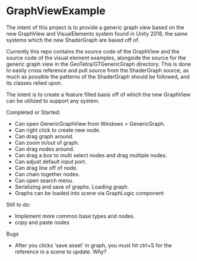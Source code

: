 # GraphViewExample

The intent of this project is to provide a generic graph view based on the new GraphView and VisualElements system found in Unity 2018, the same systems which the new ShaderGraph are based off of.

Currently this repo contains the source code of the GraphView and the source code of the visual element examples, alongside the source for the generic graph view in the GeoTetra/GTGenericGraph directory. This is done to easily cross reference and pull source from the ShaderGraph source, as much as possible the patterns of the ShaderGraph should be followed, and its classes relied upon.

The intent is to create a feature filled basis off of which the new GraphView can be utilized to support any system. 

Completed or Started:
- Can open GenericGraphView from Windows > GenericGraph.
- Can right click to create new node.
- Can drag graph around.
- Can zoom in/out of graph.
- Can drag nodes around.
- Can drag a box to multi select nodes and drag multiple nodes.
- Can adjust default input port.
- Can drag line off of node.
- Can chain together nodes.
- Can open search menu.
- Serializing and save of graphs. Loading graph.
- Graphs can be loaded into scene via GraphLogic component

Still to do:
- Implement more common base types and nodes.
- copy and paste nodes

Bugs
- After you clicks 'save asset' in graph, you must hit ctrl+S for the reference in a scene to update. Why?
